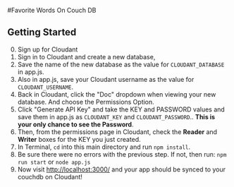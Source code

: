 #Favorite Words On Couch DB

## Getting Started

0. Sign up for Cloudant
1. Sign in to Cloudant and create a new database, 
2. Save the name of the new database as the value for `CLOUDANT_DATABASE` in app.js.
3. Also in app.js, save your Cloudant username as the value for `CLOUDANT_USERNAME`.
4. Back in Cloudant, click the "Doc" dropdown when viewing your new database. And choose the Permissions Option.
5. Click "Generate API Key" and take the KEY and PASSWORD values and save them in app.js as `CLOUDANT_KEY` and `CLOUDANT_PASSWORD`.. **This is your only chance to see the Password**.
6. Then, from the permissions page in Cloudant, check the **Reader** and **Writer** boxes for the KEY you just created.
7. In Terminal, `cd` into this main directory and run `npm install`.
8. Be sure there were no errors with the previous step. If not, then run: `npm run start` or `node app.js`
9. Now visit [http://localhost:3000/](http://localhost:3000/) and your app should be synced to your couchdb on Cloudant!